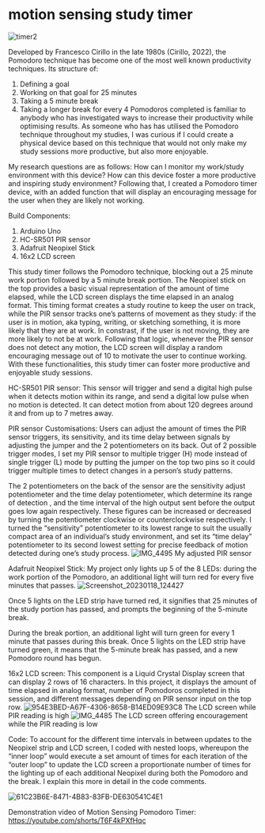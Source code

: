 # motion sensing study timer
![timer2](https://user-images.githubusercontent.com/114293506/213210966-9c3a5c37-0bbb-428c-b178-318841d1eebd.jpeg)

Developed by Francesco Cirillo in the late 1980s (Cirillo, 2022), the Pomodoro technique has become one of the most well known productivity techniques. Its structure of:
1. Defining a goal
2. Working on that goal for 25 minutes
3. Taking a 5 minute break 
4. Taking a longer break for every 4 Pomodoros completed
is familiar to anybody who has investigated ways to increase their productivity while optimising results. As someone who has has utilised the Pomodoro technique throughout my studies, I was curious if I could create a physical device based on this technique that would not only make my study sessions more productive, but also more enjoyable.

My research questions are as follows:
How can I monitor my work/study environment with this device?
How can this device foster a more productive and inspiring study environment?
Following that, I created a Pomodoro timer device,  with an added function that will display an encouraging message for the user when they are likely not working.

Build Components:
1. Arduino Uno
2. HC-SR501 PIR sensor
3. Adafruit Neopixel Stick
4. 16x2 LCD screen

This study timer follows the Pomodoro technique, blocking out a 25 minute work portion followed by a 5 minute break portion. The Neopixel stick on the top provides a basic visual representation of the amount of time elapsed, while the LCD screen displays the time elapsed in an analog format. This timing format creates a study routine to keep the user on track, while the PIR sensor tracks one’s patterns of movement as they study: if the user is in motion, aka typing, writing, or sketching something, it is more likely that they are at work. In constrast, if the user is not moving, they are more likely to not be at work. Following that logic, whenever the PIR sensor does not detect any motion, the LCD screen will display a random encouraging message out of 10 to motivate the user to continue working. With these functionalities, this study timer can foster more productive and enjoyable study sessions.

 HC-SR501 PIR sensor:
This sensor will trigger and send a digital high pulse when it detects motion within its range, and send a digital low pulse when no motion is detected. It can detect motion from about 120 degrees around it and from up to 7 metres away.

PIR sensor Customisations:
Users can adjust the amount of times the PIR sensor triggers, its sensitivity, and its time delay between signals by adjusting the jumper and the 2 potentiometers on its back. Out of 2 possible trigger modes, I set my PIR sensor to multiple trigger (H) mode instead of single trigger (L) mode by putting the jumper on the top two pins so it could trigger multiple times to detect changes in a person’s study patterns.

The 2 potentiometers on the back of the sensor are the sensitivity adjust potentiometer and the time delay potentiometer, which determine its range of detection , and the time interval of the high output sent before the output goes low again respectively. These figures can be increased or decreased by turning the potentiometer clockwise or counterclockwise respectively.
I turned the “sensitivity” potentiometer to its lowest range to suit the usually compact area of an individual’s study environment, and set its “time delay” potentiometer to its second lowest setting for precise feedback of motion detected during one’s study process.
![IMG_4495](https://user-images.githubusercontent.com/114293506/213215527-46dff6f4-c1fe-436b-805e-b572c5631032.jpg)
My adjusted PIR sensor

Adafruit Neopixel Stick:
 My project only lights up 5 of the 8 LEDs: during the work portion of the Pomodoro, an additional light will turn red for every five minutes that passes. 
![Screenshot_20230118_124427](https://user-images.githubusercontent.com/114293506/213213133-c2759277-c956-47df-af47-d00855279915.png)

Once 5 lights on the LED strip have turned red, it signifies that 25 minutes of the study portion has passed, and prompts the beginning of the 5-minute break. 

During the break portion, an additional light will turn green for every 1 minute that passes during this break. Once 5 lights on the LED strip have turned green, it means that the 5-minute break has passed, and a new Pomodoro round has begun.

16x2 LCD screen:
This component is a Liquid Crystal Display screen that can display 2 rows of 16 characters. In this project, it displays the amount of time elapsed in analog format, number of Pomodoros completed in this session, and different messages depending on PIR sensor input on the top row.
![954E3BED-A67F-4306-8658-B14ED09E93C8](https://user-images.githubusercontent.com/114293506/213214540-39e808aa-0f4b-44d3-97e3-411cbcb7e017.jpg)
The LCD screen while PIR reading is high
![IMG_4485](https://user-images.githubusercontent.com/114293506/213214956-aea1dc80-f227-442c-9fb2-b12382783bcb.jpg)
The LCD screen offering encouragement while the PIR reading is low

Code:
To account for the different time intervals in between updates to the Neopixel strip and LCD screen, I coded with nested loops, whereupon the “inner loop” would execute a set amount of times for each iteration of the “outer loop” to update the LCD screen a proportionate number of times for the lighting up of each additional Neopixel during both the Pomodoro and the break. I explain this more in detail in the code comments.

![61C23B6E-8471-4B83-83FB-DE630541C4E1](https://user-images.githubusercontent.com/114293506/213215887-9f95f5c9-a8de-48c3-994a-4ef4a7a5d4f7.jpg)

Demonstration video of Motion Sensing Pomodoro Timer:
https://youtube.com/shorts/T6F4kPXfHqc







